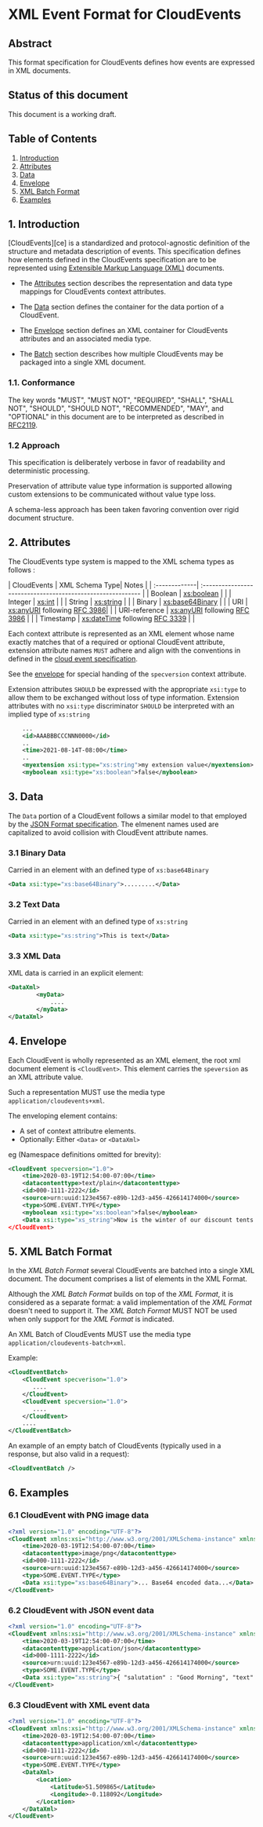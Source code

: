 # XML Event Format for CloudEvents

## Abstract

This format specification for CloudEvents defines how events are expressed
in XML documents.

## Status of this document

This document is a working draft.

## Table of Contents

1. [Introduction](#1-introduction)
2. [Attributes](#2-attributes)
3. [Data](#3-data)
4. [Envelope](#4-envelope)
5. [XML Batch Format](#5-xml-batch-format)
6. [Examples](#6-examples)

## 1. Introduction

[CloudEvents][ce] is a standardized and protocol-agnostic definition of the
structure and metadata description of events. This specification defines how
elements defined in the CloudEvents specification are to be represented using
[Extensible Markup Language (XML)](xml-spec) documents.

* The [Attributes](#2-attributes) section describes the representation and
data type mappings for CloudEvents context attributes.

* The [Data](#3-data) section defines the container for the data portion of a
CloudEvent.

* The [Envelope](#4-envelope) section defines an XML container for CloudEvents
attributes and an associated media type.

* The [Batch](#5-xml-batch-format) section describes how multiple CloudEvents
may be packaged into a single XML document.

### 1.1. Conformance

The key words "MUST", "MUST NOT", "REQUIRED", "SHALL", "SHALL NOT", "SHOULD",
"SHOULD NOT", "RECOMMENDED", "MAY", and "OPTIONAL" in this document are to be
interpreted as described in [RFC2119][rfc2119].

### 1.2 Approach

This specification is deliberately verbose in favor of readability and
deterministic processing.

Preservation of attribute value type information is supported allowing
custom extensions to be communicated without value type loss.

A schema-less approach has been taken favoring convention over rigid document
structure.

## 2. Attributes

The CloudEvents type system is mapped to the XML schema types as follows :

| CloudEvents   |  XML Schema Type| Notes |
| :-------------| :---------------------------------------------------------- |
| Boolean       | [xs:boolean][xml-primitives] | |
| Integer       | [xs:int][xml-primitives] | |
| String        | [xs:string][xml-primitives] | |
| Binary        | [xs:base64Binary][xml-primitives] | |
| URI           | [xs:anyURI][xml-primitives] following [RFC 3986][rfc3986]| |
| URI-reference | [xs:anyURI][xml-primitives] following [RFC 3986][rfc3986] | |
| Timestamp     | [xs:dateTime][xml-primitives] following [RFC 3339][rfc3339] | |

Each context attribute is represented as an XML element whose name exactly matches that of
a required or optional CloudEvent attribute, extension attribute names `MUST` adhere and
align with the conventions in defined in the [cloud event specification][ce-spec].

See the [envelope](#4-envelope) for special handing of the `specversion` context attribute.

Extension attributes `SHOULD` be expressed with the appropriate `xsi:type` to allow them
to be exchanged without loss of type information. Extension attributes with no `xsi:type`
discriminator `SHOULD` be interpreted with an implied type of `xs:string`

``` xml
    ...
    <id>AAABBBCCCNNN0000</id>
    ..
    <time>2021-08-14T-08:00</time>
    ..
    <myextension xsi:type="xs:string">my extension value</myextension>
    <myboolean xsi:type="xs:boolean">false</myboolean>
```

## 3. Data

The `Data` portion of a CloudEvent follows a similar model to that employed by
the [JSON Format specification][json-format]. The elmenent names used are capitalized to avoid
collision with CloudEvent attribute names.

### 3.1 Binary Data

Carried in an element with an defined type of `xs:base64Binary`

``` xml
<Data xsi:type="xs:base64Binary">.........</Data>
```

### 3.2 Text Data

Carried in an element with an defined type of `xs:string`

``` xml
<Data xsi:type="xs:string">This is text</Data>
```

### 3.3 XML Data

XML data is carried in an explicit element:

``` xml
<DataXml>
        <myData>
            ....
        </myData>  
</DataXml>
```

## 4. Envelope

Each CloudEvent is wholly represented as an XML element, the root xml
document element is `<CloudEvent>`. This element carries the `speversion`
as an XML attribute value.

Such a representation MUST use the media type `application/cloudevents+xml`.

The enveloping element contains:

* A set of context attributre elements.
* Optionally: Either `<Data>` or `<DataXml>`

eg (Namespace definitions omitted for brevity):

``` xml
<CloudEvent specversion="1.0">
    <time>2020-03-19T12:54:00-07:00</time>
    <datacontenttype>text/plain</datacontenttype>
    <id>000-1111-2222</id>
    <source>urn:uuid:123e4567-e89b-12d3-a456-426614174000</source>
    <type>SOME.EVENT.TYPE</type>
    <myboolean xsi:type="xs:boolean">false</myboolean>
    <Data xsi:type="xs_string">Now is the winter of our discount tents...</Data
</CloudEvent>
```

## 5. XML Batch Format

In the _XML Batch Format_ several CloudEvents are batched into a single XML
document. The document comprises a list of elements in the XML Format.

Although the _XML Batch Format_ builds on top of the _XML Format_, it is
considered as a separate format: a valid implementation of the _XML Format_
doesn't need to support it. The _XML Batch Format_ MUST NOT be used when only
support for the _XML Format_ is indicated.

An XML Batch of CloudEvents MUST use the media type
`application/cloudevents-batch+xml`.

Example:

``` xml
<CloudEventBatch>
    <CloudEvent specverison="1.0">
       ....
    </CloudEvent>
    <CloudEvent specversion="1.0">
       ....
    </CloudEvent>
    ....
</CloudEventBatch>
```

An example of an empty batch of CloudEvents (typically used in a response, but also valid in a request):

```xml
<CloudEventBatch />
```

## 6. Examples

### 6.1 CloudEvent with PNG image data

```xml
<?xml version="1.0" encoding="UTF-8"?>
<CloudEvent xmlns:xsi="http://www.w3.org/2001/XMLSchema-instance" xmlns:xs="http://www.w3.org/2001/XMLSchema" specversion="1.0" >
    <time>2020-03-19T12:54:00-07:00</time>
    <datacontenttype>image/png</datacontenttype>
    <id>000-1111-2222</id>
    <source>urn:uuid:123e4567-e89b-12d3-a456-426614174000</source>
    <type>SOME.EVENT.TYPE</type>
    <Data xsi:type="xs:base64Binary">... Base64 encoded data...</Data>
</CloudEvent>
```

### 6.2 CloudEvent with JSON event data

```xml
<?xml version="1.0" encoding="UTF-8"?>
<CloudEvent xmlns:xsi="http://www.w3.org/2001/XMLSchema-instance" xmlns:xs="http://www.w3.org/2001/XMLSchema" specversion="1.0" >
    <time>2020-03-19T12:54:00-07:00</time>
    <datacontenttype>application/json</datacontenttype>
    <id>000-1111-2222</id>
    <source>urn:uuid:123e4567-e89b-12d3-a456-426614174000</source>
    <type>SOME.EVENT.TYPE</type>
    <Data xsi:type="xs:string">{ "salutation" : "Good Morning", "text" : "hello world" }</Data>
</CloudEvent>
```

### 6.3 CloudEvent with XML event data

```xml
<?xml version="1.0" encoding="UTF-8"?>
<CloudEvent xmlns:xsi="http://www.w3.org/2001/XMLSchema-instance" xmlns:xs="http://www.w3.org/2001/XMLSchema" specversion="1.0" >
    <time>2020-03-19T12:54:00-07:00</time>
    <datacontenttype>application/xml</datacontenttype>
    <id>000-1111-2222</id>
    <source>urn:uuid:123e4567-e89b-12d3-a456-426614174000</source>
    <type>SOME.EVENT.TYPE</type>
    <DataXml>
        <Location>
            <Latitude>51.509865</Latitude>
            <Longitude>-0.118092</Longitude>
        </Location>
    </DataXml>
</CloudEvent>
```

[ce-spec]: ../spec.md
[ce-types]: ../spec.md#type-system
[xml-schema]: ./cloudevents.xsd
[xml-format]: ./xml-format.md
[json-format]: ../formats/json-format.md
[xml-spec]: https://www.w3.org/TR/2008/REC-xml-20081126/
[xml-primitives]: https://www.w3.org/TR/xmlschema-2/#built-in-primitive-datatypes
[rfc2119]: https://tools.ietf.org/html/rfc2119
[rfc3339]: https://www.ietf.org/rfc/rfc3339.txt
[rfc3986]: https://tools.ietf.org/html/rfc3986
